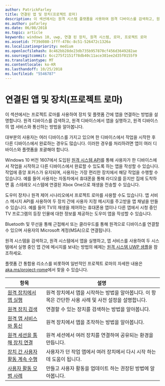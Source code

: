 ```yaml
---
author: PatrickFarley
title: 연결된 앱 및 장치(프로젝트 로마)
description: 이 섹션에서는 원격 시스템 플랫폼을 사용하여 원격 디바이스를 검색하고, 원격 디바이스에서 앱을 실행하고, 원격 디바이스의 앱 서비스와 통신하는 방법을 설명합니다.
ms.author: pafarley
ms.date: 06/08/2018
ms.topic: article
keywords: windows 10, uwp, 연결 된 장치, 원격 시스템, 로마, 프로젝트 로마
ms.assetid: 7f39d080-1fff-478c-8c51-526472c1326a
ms.localizationpriority: medium
ms.openlocfilehash: 8c462bb28de23db735b957870cf456d3649282ae
ms.sourcegitcommit: 6cc275f2151f78db40c11ace381ee2d35f0155f9
ms.translationtype: MT
ms.contentlocale: ko-KR
ms.lasthandoff: 10/25/2018
ms.locfileid: "5546787"
---
```

# <a name="connected-apps-and-devices-project-rome"></a>연결된 앱 및 장치(프로젝트 로마)

이 섹션에서는 프로젝트 로마를 사용하여 장치 및 플랫폼 간에 앱을 연결하는 방법을 설명합니다. 원격 디바이스를 검색하고, 원격 디바이스에서 앱을 실행하고, 원격 디바이스의 앱 서비스와 통신하는 방법을 알아봅니다.

대부분의 사용자는 여러 디바이스를 가지고 있으며 한 디바이스에서 작업을 시작한 후 다른 디바이스에서 완료하는 경우도 많습니다. 이러한 경우를 처리하려면 앱이 여러 디바이스와 플랫폼을 포괄해야 합니다.

Windows 10 버전 1607에서 도입된 [원격 시스템 API](https://msdn.microsoft.com/library/windows/apps/Windows.System.RemoteSystems)를 통해 사용자가 한 디바이스에서 작업을 시작하고 다른 디바이스에서 완료할 수 있도록 하는 앱을 작성할 수 있습니다. 작업에 중앙 포커스가 유지되며, 사용자는 가장 편리한 장치에서 해당 작업을 수행할 수 있습니다. 예를 들어 사용자는 자동차에서 휴대폰을 통해 라디오를 듣지만 집에 도착하면 홈 스테레오 시스템에 연결된 Xbox One으로 재생을 전송할 수 있습니다.

도우미 장치나 원격 제어 시나리오에서 프로젝트 로마를 사용할 수도 있습니다. 앱 서비스 메시지 API를 사용하여 두 장치 간에 사용자 지정 메시지를 주고받을 앱 채널을 만들 수 있습니다. 예를 들어 TV의 재생을 제어하는 휴대폰용 앱이나 다른 앱에서 시청 중인 TV 프로그램의 등장 인물에 대한 정보를 제공하는 도우미 앱을 작성할 수 있습니다.  

Bluetooth 및 무선을 통해 근접해서 또는 클라우드를 통해 원격으로 디바이스를 연결할 수 있으며 사용자의 Microsoft 계정(MSA)으로 연결됩니다.

원격 시스템을 검색하고, 원격 시스템에서 앱을 실행하고, 앱 서비스를 사용하여 두 시스템에서 실행 중인 앱 간에 메시지를 보내는 방법의 예제는 [원격 시스템 UWP 샘플](https://github.com/Microsoft/Windows-universal-samples/tree/dev/Samples/RemoteSystems )을 참조하세요.

플랫폼 간 통합용 리소스를 비롯하여 일반적인 프로젝트 로마의 자세한 내용은 [aka.ms/project-rome](https://aka.ms/project-rome)에서 찾을 수 있습니다.

| 항목 | 설명 |
|-------|-------------|
| [원격 장치에서 앱 실행](launch-a-remote-app.md) | 원격 장치에서 앱을 시작하는 방법을 알아봅니다. 이 항목은 간단한 사용 사례 및 사전 설정을 설명합니다.  |
| [원격 장치 검색](discover-remote-devices.md)  | 연결할 수 있는 장치를 검색하는 방법을 알아봅니다. |
| [원격 앱 서비스와 통신](communicate-with-a-remote-app-service.md) | 원격 장치에서 앱을 조작하는 방법을 알아봅니다. |
| [원격 세션을 통해 장치 연결](remote-sessions.md) | 원격 세션에서 여러 장치를 연결하여 공유되는 환경을 만듭니다. |
| [장치 간 사용자 활동 계속 수행](useractivities.md)| 사용자가 던 작업 앱에서 여러 장치에서 다시 시작 하는 데 도움이 됩니다.|
| [사용자 활동 모범 사례](useractivities-best-practices.md)| 만들고 사용자 활동을 업데이트 하는 권장된 방법에 알아봅니다.|
